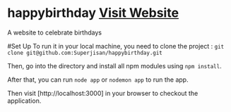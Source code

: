 # happybirthday [Visit Website](http://www.happybday.co)
A website to celebrate birthdays

#Set Up
To run it in your local machine, you need to clone the project : `git clone git@github.com:Superjisan/happybirthday.git`

Then, go into the directory and install all npm modules using `npm install`.

After that, you can run `node app` or `nodemon app` to run the app.

Then visit [http://localhost:3000] in your browser to checkout the application.
